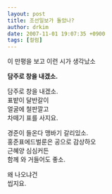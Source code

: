 ```yaml
---
layout: post
title: 조선일보가 돌았나?
author: drkim
date: 2007-11-01 19:07:35 +0900
tags: [컬럼]
---
```

이 만평을 보고 이런 시가 생각났소


  


**담주로 창을 내겠소.**

담주로 창을 내겠소.  
표밭이 달반갈이  
얼굴에 철판깔고  
차떼기 표를 사지요. 

경준이 들온다 맹바기 갈리있소.  
홍준표에드벌룬은 공으로 감상하오  
근혜양 심심커든  
함께 와 거들어도 좋소.

왜 나오냐건  
씹지요.